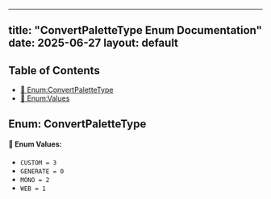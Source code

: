 <!-- Formatted by A³BS formatter.py -->
<!-- Generated by A³BS document.py -->
---
title: "ConvertPaletteType Enum Documentation"
date: 2025-06-27
layout: default
---

## Table of Contents
- [🔧 Enum:ConvertPaletteType](#enum-convertpalettetype)
- [🔧 Enum:Values](#enum-values)
## Enum: ConvertPaletteType
#### 📝 Enum Values:
<a name="enum-values"></a>
  - `CUSTOM = 3`
  - `GENERATE = 0`
  - `MONO = 2`
  - `WEB = 1`